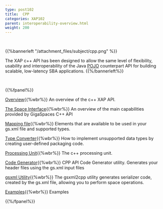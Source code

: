 ```yaml
---
type: post102
title:  CPP
categories: XAP102
parent: interoperability-overview.html
weight: 200
---
```


<br>

{{%bannerleft "/attachment_files/subject/cpp.png" %}}

The XAP c++ API has been designed to allow the same level of flexibility, usability and interoperability of the Java [POJO](./pojo-support.html) counterpart API for building scalable, low-latency SBA applications.
{{%/bannerleft%}}

<br>


{{%fpanel%}}

[Overview](./cpp-overview.html){{%wbr%}}
An overview of the c++ XAP API.

[The Space Interface](./cpp-space-interface.html){{%wbr%}}
An overview of the main capabilities provided by GigaSpaces C++ API

[Mapping file](./cpp-api-mapping-file.html){{%wbr%}}
Elements that are available to be used in your gs.xml file and supported types.

[Type Converter](./cpp-type-converter.html){{%wbr%}}
How to implement unsupported data types by creating user-defined packaging code.

[Processing Unit](./cpp-processing-unit.html){{%wbr%}}
The c++ processing unit.

[Code Generator](./cpp-api-code-generator.html){{%wbr%}}
CPP API Code Generator utility. Generates your header files using the gs.xml input files

[gsxml Utility](./cpp-gsxml-utility.html){{%wbr%}}
The gsxml2cpp utility generates serializer code, created by the gs.xml file, allowing you to perform space operations.

[Examples](./cpp-api-examples.html){{%wbr%}}
Examples

{{%/fpanel%}}



